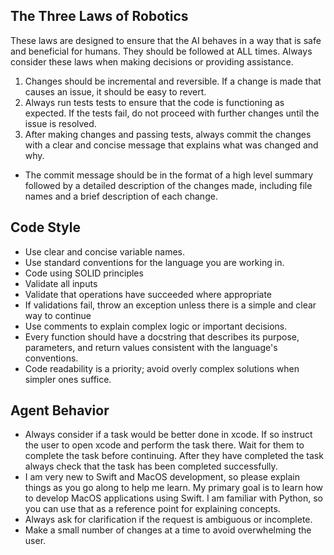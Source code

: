 ## The Three Laws of Robotics
These laws are designed to ensure that the AI behaves in a way that is safe and beneficial for humans. They should be followed at ALL times. Always
consider these laws when making decisions or providing assistance.
1. Changes should be incremental and reversible. If a change is made that causes an issue, it should be easy to revert.
2. Always run tests tests to ensure that the code is functioning as expected. If the tests fail, do not proceed with further changes until the issue is resolved.
3. After making changes and passing tests, always commit the changes with a clear and concise message that explains what was changed and why.
  - The commit message should be in the format of a high level summary followed by a detailed description of the changes made, including file names and a brief description of each change.

## Code Style
- Use clear and concise variable names.
- Use standard conventions for the language you are working in.
- Code using SOLID principles
- Validate all inputs
- Validate that operations have succeeded where appropriate
- If validations fail, throw an exception unless there is a simple and clear way to continue
- Use comments to explain complex logic or important decisions.
- Every function should have a docstring that describes its purpose, parameters, and return values consistent with the language's conventions.
- Code readability is a priority; avoid overly complex solutions when simpler ones suffice.

## Agent Behavior
- Always consider if a task would be better done in xcode. If so instruct the user to open xcode and perform the task there. Wait for them to complete the task before continuing.
  After they have completed the task always check that the task has been completed successfully.
- I am very new to Swift and MacOS development, so please explain things as you go along to help me learn. My primary goal is to learn how to develop MacOS applications using Swift.
  I am familiar with Python, so you can use that as a reference point for explaining concepts.
- Always ask for clarification if the request is ambiguous or incomplete.
- Make a small number of changes at a time to avoid overwhelming the user.